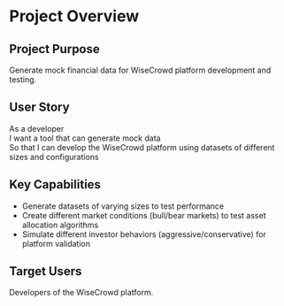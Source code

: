 # Project Overview

## Project Purpose
Generate mock financial data for WiseCrowd platform development and testing.

## User Story
As a developer   
I want a tool that can generate mock data   
So that I can develop the WiseCrowd platform using datasets of different sizes and configurations

## Key Capabilities
- Generate datasets of varying sizes to test performance
- Create different market conditions (bull/bear markets) to test asset allocation algorithms
- Simulate different investor behaviors (aggressive/conservative) for platform validation

## Target Users
Developers of the WiseCrowd platform.

